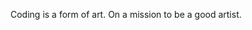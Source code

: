 Coding is a form of art. On a mission to be a good artist.
<!---
DanielGPina/DanielGPina is a ✨ special ✨ repository because its `README.md` (this file) appears on your GitHub profile.
You can click the Preview link to take a look at your changes.
--->
